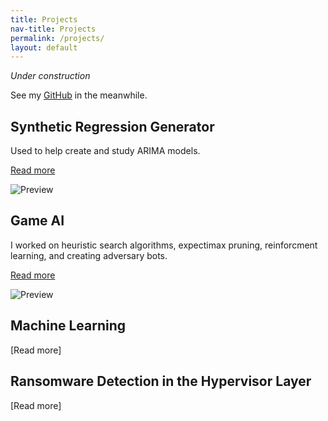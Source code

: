 ```yaml
---
title: Projects
nav-title: Projects
permalink: /projects/
layout: default
---
```


*Under construction*

See my [GitHub](https://github.com/ThachAndrew) in the meanwhile.


## Synthetic Regression Generator
Used to help create and study ARIMA models.

[Read more](/SyntheticRegressionGenerator/SyntheticGenerator.md)

![Preview](/SyntheticRegressionGenerator/output_6_1.png)


## Game AI
I worked on heuristic search algorithms, expectimax pruning, reinforcment learning, and creating adversary bots.

[Read more](/GameAI/GameAI.md)

![Preview](/GameAI/pacman.gif)


## Machine Learning

[Read more]


## Ransomware Detection in the Hypervisor Layer

[Read more]

